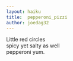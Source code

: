 ```yaml
---
layout: haiku
title:  pepperoni_pizzi
author: joedag32
---
```


Little red circles<br>
spicy yet salty as well<br>
pepperoni yum.<br>